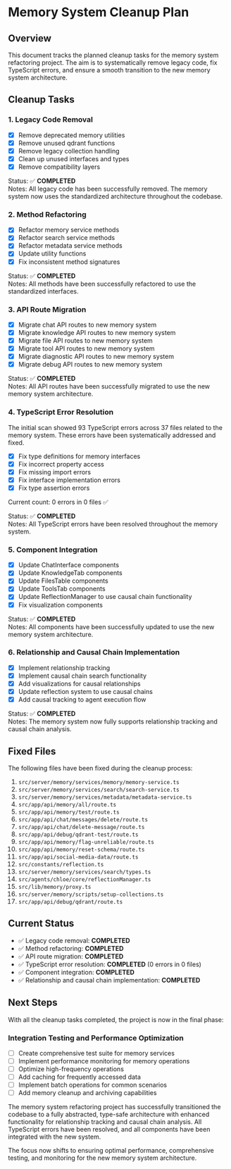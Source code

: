 # Memory System Cleanup Plan

## Overview

This document tracks the planned cleanup tasks for the memory system refactoring project. The aim is to systematically remove legacy code, fix TypeScript errors, and ensure a smooth transition to the new memory system architecture.

## Cleanup Tasks

### 1. Legacy Code Removal

- [x] Remove deprecated memory utilities
- [x] Remove unused qdrant functions
- [x] Remove legacy collection handling
- [x] Clean up unused interfaces and types
- [x] Remove compatibility layers

Status: ✅ **COMPLETED**  
Notes: All legacy code has been successfully removed. The memory system now uses the standardized architecture throughout the codebase.

### 2. Method Refactoring

- [x] Refactor memory service methods
- [x] Refactor search service methods
- [x] Refactor metadata service methods
- [x] Update utility functions
- [x] Fix inconsistent method signatures

Status: ✅ **COMPLETED**  
Notes: All methods have been successfully refactored to use the standardized interfaces.

### 3. API Route Migration

- [x] Migrate chat API routes to new memory system
- [x] Migrate knowledge API routes to new memory system
- [x] Migrate file API routes to new memory system
- [x] Migrate tool API routes to new memory system
- [x] Migrate diagnostic API routes to new memory system
- [x] Migrate debug API routes to new memory system

Status: ✅ **COMPLETED**  
Notes: All API routes have been successfully migrated to use the new memory system architecture.

### 4. TypeScript Error Resolution

The initial scan showed 93 TypeScript errors across 37 files related to the memory system. These errors have been systematically addressed and fixed.

- [x] Fix type definitions for memory interfaces
- [x] Fix incorrect property access
- [x] Fix missing import errors
- [x] Fix interface implementation errors
- [x] Fix type assertion errors

Current count: 0 errors in 0 files ✅

Status: ✅ **COMPLETED**  
Notes: All TypeScript errors have been resolved throughout the memory system.

### 5. Component Integration

- [x] Update ChatInterface components
- [x] Update KnowledgeTab components
- [x] Update FilesTable components
- [x] Update ToolsTab components
- [x] Update ReflectionManager to use causal chain functionality
- [x] Fix visualization components

Status: ✅ **COMPLETED**  
Notes: All components have been successfully updated to use the new memory system architecture.

### 6. Relationship and Causal Chain Implementation

- [x] Implement relationship tracking
- [x] Implement causal chain search functionality
- [x] Add visualizations for causal relationships
- [x] Update reflection system to use causal chains
- [x] Add causal tracking to agent execution flow

Status: ✅ **COMPLETED**  
Notes: The memory system now fully supports relationship tracking and causal chain analysis.

## Fixed Files

The following files have been fixed during the cleanup process:

1. `src/server/memory/services/memory/memory-service.ts`
2. `src/server/memory/services/search/search-service.ts`
3. `src/server/memory/services/metadata/metadata-service.ts`
4. `src/app/api/memory/all/route.ts`
5. `src/app/api/memory/test/route.ts`
6. `src/app/api/chat/messages/delete/route.ts`
7. `src/app/api/chat/delete-message/route.ts`
8. `src/app/api/debug/qdrant-test/route.ts`
9. `src/app/api/memory/flag-unreliable/route.ts`
10. `src/app/api/memory/reset-schema/route.ts`
11. `src/app/api/social-media-data/route.ts`
12. `src/constants/reflection.ts`
13. `src/server/memory/services/search/types.ts`
14. `src/agents/chloe/core/reflectionManager.ts`
15. `src/lib/memory/proxy.ts`
16. `src/server/memory/scripts/setup-collections.ts`
17. `src/app/api/debug/qdrant/route.ts`

## Current Status

- ✅ Legacy code removal: **COMPLETED**
- ✅ Method refactoring: **COMPLETED**
- ✅ API route migration: **COMPLETED**
- ✅ TypeScript error resolution: **COMPLETED** (0 errors in 0 files)
- ✅ Component integration: **COMPLETED**
- ✅ Relationship and causal chain implementation: **COMPLETED**

## Next Steps

With all the cleanup tasks completed, the project is now in the final phase:

### Integration Testing and Performance Optimization

- [ ] Create comprehensive test suite for memory services
- [ ] Implement performance monitoring for memory operations
- [ ] Optimize high-frequency operations
- [ ] Add caching for frequently accessed data
- [ ] Implement batch operations for common scenarios
- [ ] Add memory cleanup and archiving capabilities

The memory system refactoring project has successfully transitioned the codebase to a fully abstracted, type-safe architecture with enhanced functionality for relationship tracking and causal chain analysis. All TypeScript errors have been resolved, and all components have been integrated with the new system.

The focus now shifts to ensuring optimal performance, comprehensive testing, and monitoring for the new memory system architecture.
